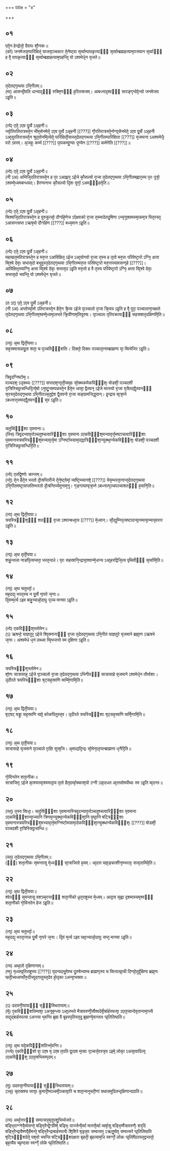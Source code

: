 +++
title = "४"

+++
## ०१
एते᳘न हेन्द्रोतो᳘ दैवापः शौ᳘नकः॥  
(को) जनमेजय᳘म्पारिक्षितं᳘ याजया᳘ञ्चकार ते᳘नेष्ट्वा स᳘र्व्वाम्पापकृत्याᳫँ᳭ स᳘र्व्वाम्ब्रह्महत्याम᳘पजघान स᳘र्व्वाᳫँ᳭ ह वै᳘ पापकृत्याᳫँ᳭ स᳘र्व्वाम्ब्रह्महत्याम᳘पहन्ति᳘ यो ऽश्वमेधे᳘न य᳘जते॥  
## ०२
त᳘देतद्गा᳘थया ऽभि᳘गीतम्॥  
(मा) आसन्दी᳘वति धान्याद᳘ᳫँ᳘ रुक्मि᳘णᳫँ᳭ ह᳘रितस्रजम्। आबध्नाद᳘श्वᳫँ᳭ सारङ्ग᳘न्देवे᳘भ्यो जनमेजय ऽइ᳘ति॥  
## ०३
(त्ये) एते᳘ ऽएव पू᳘र्व्वे ऽअ᳘हनी॥  
ज्यो᳘तिरतिरात्रस्ते᳘न भीम᳘सेनमेते᳘ ऽएव पूर्व्वे ऽअ᳘हनी [[???]] गौ᳘रतिरात्रस्ते᳘नोग्ग्र᳘सेनमेते᳘ ऽएव पू᳘र्व्वे ऽअ᳘हनी ऽआ᳘युरतिरात्रस्ते᳘न श्रुत᳘सेनमि᳘त्येते᳘ पारिक्षिती᳘यास्त᳘देतद्गाथया ऽभि᳘गीतम्पारिक्षिता [[???]] य᳘जमाना ऽअश्वमेधैः᳘ परो ऽवरम्। अ᳘जहुः कर्म्म [[???]] पा᳘पकम्पु᳘ण्याः पुण्येन [[???]] कर्मणेति [[???]]॥  
## ०४
(त्ये) एते᳘ ऽएव पू᳘र्व्वे ऽअ᳘हनी॥  
(नी ऽअ) अभिजि᳘दतिरात्रस्ते᳘न ह प᳘र ऽआह्णार᳘ ऽईजे कौ᳘सल्यो रा᳘जा त᳘देतद्गा᳘थया ऽभि᳘गीतमह्णार᳘स्य प᳘रः पुत्रो᳘ ऽश्वम्मे᳘ध्यमबन्धयत्। हैरण्यनाभः कौ᳘सल्यो दि᳘शः पूर्णा᳘ ऽअमᳫँ᳭हते᳘ति॥  
## ०५
(त्ये) एते᳘ ऽएव पू᳘र्व्वे ऽअ᳘हनी॥  
व्विश्वजि᳘दतिरात्रस्ते᳘न ह पुरुकुत्सो᳘ दौर्ग्ग्रहे᳘णेज ऽऐक्ष्वाको रा᳘जा त᳘स्मादेतदृ᳘षिणा ऽभ्य᳘नूक्तमस्मा᳘कम᳘त्र पित᳘रस्त᳘ ऽआसन्त्सप्त ऽऋष᳘यो दौर्ग्ग्रहेण [[???]] बध्य᳘मान ऽइ᳘ति॥  
## ०६
(त्ये) एते᳘ ऽएव पू᳘र्व्वे ऽअ᳘हनी॥  
महाव्व्रत᳘मतिरात्रस्ते᳘न ह मरु᳘त्त ऽआविक्षित᳘ ऽईज ऽआ᳘योगवो रा᳘जा त᳘स्य ह त᳘तो मरु᳘तः परिवेष्टा᳘रो ऽग्निः᳘ क्षत्ता व्वि᳘श्वे देवाः᳘ सभास᳘दो बभूवुस्त᳘देतद्गा᳘थया ऽभि᳘गीतम्मरु᳘तः परिवेष्टा᳘रो मरु᳘त्तस्यावसन्गृहे [[???]]। आविक्षित᳘स्याग्निः᳘ क्षत्ता व्वि᳘श्वे देवाः᳘ सभास᳘द ऽइ᳘ति मरु᳘तो ह वै त᳘स्य परिवेष्टा᳘रो ऽग्निः᳘ क्षत्ता व्वि᳘श्वे देवाः᳘ सभास᳘दो भवन्ति᳘ यो ऽश्वमेधे᳘न य᳘जते॥  
## ०७
(त ऽए) एते᳘ ऽएव पू᳘र्व्वे ऽअ᳘हनी॥  
(नी ऽअ) अप्तोर्य्या᳘मो ऽतिरात्रस्ते᳘न हैते᳘न क्रै᳘व्य ऽईजे पा᳘ञ्चालो रा᳘जा क्रि᳘वय ऽइ᳘ति ह वै᳘ पुरा᳘ पञ्चालाना᳘चक्षते त᳘देतद्गा᳘थया ऽभि᳘गीतम᳘श्वम्मे᳘ध्यमा᳘लभते क्रि᳘वीणाम᳘तिपूरुषः। पा᳘ञ्चालः प᳘रिवक्रायाᳫँ᳭ सहस्रशत᳘दक्षिणमि᳘ति॥  
## ०८
(त्य᳘) अ᳘थ द्विती᳘यया॥  
सह᳘स्रमासन्नयु᳘ता शता᳘ च प᳘ञ्चविᳫँ᳭शतिः। दिक्तो᳘ दिक्तः पञ्चाला᳘नाम्ब्राह्मणा या᳘ व्विभेजिर ऽइ᳘ति॥  
## ०९
त्रिवृ᳘दग्निष्टोमः᳘॥  
पञ्चदश᳘ ऽउ᳘क्थ्यः [[???]] सप्तदश᳘न्तृती᳘यम᳘हः सो᳘क्थकमेकविᳫँ᳭शः᳘ षोडशी᳘ पञ्चदशी रा᳘त्रिस्त्रिवृ᳘त्सन्धिरि᳘त्ये᳘षो ऽनुष्टु᳘प्सम्पन्नस्ते᳘न हैते᳘न ध्वसा᳘ द्वैतवन᳘ ऽईजे मात्स्यो रा᳘जा य᳘त्रैतद्द्वै᳘तवनᳫँ᳭ स᳘रस्त᳘देतद्गा᳘थया ऽभि᳘गीतञ्च᳘तुर्द्दश द्वै᳘तवनो रा᳘जा सङ्ग्रामजिद्ध᳘यान्। इ᳘न्द्राय व्वृत्र᳘घ्ने ऽबध्नात्त᳘स्माद्द्वै᳘तवनᳫँ᳭ स᳘र ऽइ᳘ति॥  
## १०
चतुर्व्विᳫँ᳭शाः प᳘वमानाः॥  
(स्त्रि) त्रिवृ᳘दभ्याव᳘र्त्तञ्चतुश्चत्वारिᳫँ᳭शाः प᳘वमाना ऽएकविᳫँ᳭श᳘मभ्याव᳘र्त्त᳘मष्टाचत्वारिᳫँ᳭शाः प᳘वमानास्त्रयस्त्रिᳫँ᳭श᳘मभ्याव᳘र्त्त᳘मा ऽग्निष्टोमसामा᳘द्द्वात्रिᳫँ᳭शा᳘न्युक्था᳘न्येकविᳫँ᳭शः᳘ षोडशी᳘ पञ्चदशी रा᳘त्रिस्त्रिवृ᳘त्सन्धिरि᳘ति॥  
## ११
(त्ये) एतद्वि᳘ष्णोः क्रान्तम्॥  
(न्ते᳘) ते᳘न हैते᳘न भरतो दौः᳘षन्तिरीजे ते᳘ने᳘ष्ट्वेमां᳘ व्यष्टि᳘म्व्यानशे᳘ [[???]] येय᳘म्भरता᳘नान्त᳘देतद्गा᳘थया ऽभि᳘गीतमष्टा᳘सप्ततिम्भरतो दौः᳘षन्तिर्य्यमुनाम᳘नु। ग᳘ङ्गायाम्वृत्र᳘घ्ने ऽबध्नात्प᳘ञ्चपञ्चाशतᳫँ᳭ ह᳘यानि᳘ति॥  
## १२
(त्य) अ᳘थ द्विती᳘यया॥  
त्रयस्त्रिᳫँ᳭श᳘ᳫँ᳘ शतᳫँ᳭ रा᳘जा ऽश्वान्बध्वा᳘य [[???]] मे᳘ध्यान्। सौ᳘द्युम्निर᳘त्यष्टादन्या᳘नमाया᳘न्माय᳘वत्तर ऽइ᳘ति॥  
## १३
(त्य᳘) अ᳘थ तृती᳘यया॥  
शकु᳘न्तला नाडपि᳘त्यप्सरा᳘ भरत᳘न्दधे। प᳘रः सहस्रानि᳘न्द्राया᳘श्वान्मे᳘धान्य ऽआ᳘हरद्विजि᳘त्य पृथिवीᳫँ᳭ स᳘र्व्वामि᳘ति॥  
## १४
(त्य᳘) अ᳘थ चतुर्थ्या᳘॥  
मह᳘दद्य᳘ भरत᳘स्य न पू᳘र्व्वे ना᳘परे ज᳘नाः॥  
दि᳘वम्म᳘र्त्य ऽइव बाहु᳘भ्यान्नो᳘दापुः प᳘ञ्च मानवा ऽइ᳘ति॥  
## १५
(त्ये) एकविᳫँ᳭श᳘स्तोमेन॥  
(ऽ) ऋषभो᳘ याज्ञतुर᳘ ऽईजे श्वि᳘क्नानाᳫँ᳭ रा᳘जा त᳘देतद्गा᳘थया ऽभि᳘गीतं याज्ञतुरे य᳘जमाने ब्रह्मा᳘ण ऽऋषभे ज᳘नाः। अश्वमेधे ध᳘नं लब्ध्वा व्वि᳘भजन्ते स्म द᳘क्षिणा ऽइ᳘ति॥  
## १६
त्रयस्त्रिᳫँ᳭श᳘स्तोमेन॥  
शो᳘णः सात्रासाह᳘ ऽईजे पा᳘ञ्चालो रा᳘जा त᳘देतद्गा᳘थया ऽभिगीतᳫँ᳭ सात्रासाहे य᳘जमाने ऽश्वमेधे᳘न तौर्व्वशाः। उ᳘दीरते त्रयस्त्रिᳫँ᳭शाः ष᳘ट्सह᳘स्राणि व्वर्म्मि᳘णामि᳘ति॥  
## १७
(त्य᳘) अ᳘थ द्विती᳘यया॥  
ष᳘ट्षट् षड्ढा᳘ सह᳘स्राणि यज्ञे᳘ कोकपितुस्त᳘व। उ᳘दीरते त्रयस्त्रिᳫँ᳭शाः ष᳘ट्सह᳘स्राणि व्वर्मि᳘णामि᳘ति॥  
## १८
(त्य᳘) अ᳘थ तृती᳘यया॥  
सात्रासाहे य᳘जमाने पा᳘ञ्चाले रा᳘ज्ञि सुस्र᳘जि। अ᳘माद्यदि᳘न्द्रः सो᳘मेना᳘तृप्यन्ब्राह्मणा ध᳘नैरि᳘ति॥  
## १९
गो᳘विनतेन शता᳘नीकः॥  
सात्राजित᳘ ऽईजे का᳘श्यस्या᳘श्वमादा᳘य त᳘तो हैत᳘दर्व्वा᳘क्काश᳘यो ऽग्नी ऽन्ना᳘दधत आ᳘त्तसोमपीथाः स्म ऽइ᳘ति व्व᳘दन्तः॥  
## २०
(स्त᳘) त᳘स्य व्विधा᳘। 
चतुर्व्विᳫँ᳭शाः प᳘वमानास्त्रिवृ᳘दभ्याव᳘र्त्तञ्चतुश्चत्वारिᳫँ᳭शाः प᳘वमाना ऽएकविᳫँ᳭शान्या᳘ज्यानि त्रिणवा᳘न्युक्था᳘न्येकविᳫँ᳭शा᳘नि पृष्ठा᳘नि षट्त्रिᳫँ᳭शाः प᳘वमानास्त्रयस्त्रिᳫँ᳭श᳘मभ्याव᳘र्त्त᳘माग्निष्टोमसामा᳘देकविᳫँ᳭शा᳘न्युक्थान्येकविᳫँ᳭शः᳘ [[???]] षोडशी᳘ पञ्चदशी रा᳘त्रिस्त्रिवृ᳘त्सन्धिः॥  
## २१
(स्त᳘) त᳘देतद्गा᳘थया ऽभि᳘गीतम्॥  
(ᳫँ᳭) शता᳘नीकः स᳘मन्तासु मे᳘ध्यᳫँ᳭ सा᳘त्राजितो ह᳘यम्। आ᳘दत्त यज्ञ᳘ङ्काशीना᳘म्भरतः᳘ सत्व᳘तामिवे᳘ति॥  
## २२
(त्य᳘) अ᳘थ द्विती᳘यया॥  
श्वेतᳫँ᳭ स᳘मन्तासु वशञ्च᳘रन्तᳫँ᳭ शता᳘नीको ध्रृत᳘राष्ट्रस्य मे᳘ध्यम्। आदा᳘य स᳘ह्वा द᳘शमास्यम᳘श्वᳫँ᳭ शता᳘नीको गो᳘विनतेन हेज ऽइ᳘ति॥  
## २३
(त्य᳘) अ᳘थ चतुर्थ्या᳘॥  
मह᳘दद्य᳘ भरता᳘नान्न पू᳘र्व्वे ना᳘परे ज᳘नाः। दि᳘वं म᳘र्त्य ऽइव पक्षा᳘भ्यान्नो᳘दापुः सप्त᳘ मानवा ऽइ᳘ति॥  
## २४
(त्य) अथा᳘तो द᳘क्षिणानाम्॥  
(म्म᳘) म᳘ध्यम्प्र᳘तिराष्ट्रस्य [[???]] य᳘दन्यद्भू᳘मेश्च पु᳘रुषेभ्यश्च ब्राह्मण᳘स्य च व्वित्तात्प्रा᳘ची दिग्घो᳘तुर्द्द᳘क्षिणा ब्रह्म᳘णः प्प्रती᳘च्यध्वर्य्योरु᳘दीच्युद्गातुस्त᳘देव हो᳘तृका ऽअन्वा᳘भक्ताः॥  
## २५
(ऽ) उदयनी᳘यायाᳫँ᳭ स᳘ᳫँ᳘स्थितायाम्॥  
(मे᳘) ए᳘कविᳫँ᳭शतिम्वशा᳘ ऽअनूब᳘न्ध्या ऽआ᳘लभते मैत्रावरुणी᳘र्व्वैश्वदेवी᳘र्बार्हस्पत्या᳘ ऽएता᳘सान्देव᳘तानामा᳘प्त्यै तद्य᳘द्बार्हस्पत्या ऽअन्त्या भ᳘वन्ति ब्र᳘ह्म वै बृ᳘हस्प᳘तिस्त᳘दु ब्र᳘ह्मण्ये᳘वान्ततः प्प्र᳘तितिष्ठति॥  
## २६
(त्य᳘) अ᳘थ यदे᳘कविᳫँ᳭शतिर्भ्भ᳘वन्ति॥  
(न्त्ये) एकविᳫँ᳭शो वा᳘ ऽएष य᳘ ऽएष त᳘पति द्वा᳘दश मा᳘साः प᳘ञ्चर्त्त᳘वस्त्र᳘य ऽइमे᳘ लोका᳘ ऽअसा᳘वादित्य᳘ ऽएकविᳫँ᳭श᳘ ऽएता᳘मभिसम्प᳘दम्॥  
## २७
(मु) उदवसा᳘नीयायाᳫँ᳭ स᳘ᳫँ᳘स्थितायाम्॥  
(ञ्च᳘) च᳘तस्रश्च जायाः᳘ कुमारी᳘म्पञ्चमी᳘ञ्चत्वा᳘रि च शता᳘न्यनुचरी᳘णां यथासमुदितन्द᳘क्षिणान्ददाति॥  
## २८
(त्य) अथो᳘त्तरᳫँ᳭ सम्वत्सर᳘मृतुपशु᳘भिर्य्यजते॥  
षड्भि᳘राग्ग्नेयै᳘र्व्वसन्ते᳘ षड्भि᳘रैन्द्रै᳘र्ग्ग्रीष्मे᳘ षड्भिः᳘ पार्ज्जन्यै᳘र्व्वा मारुतै᳘र्व्वा व्वर्षा᳘सु षड्भि᳘र्म्मैत्रावरुणैः᳘ शर᳘दि षड्भि᳘रैन्द्रावैष्णवै᳘र्हेमन्ते᳘ षड्भि᳘रैन्द्राबार्हस्पत्यैः शि᳘शिरे ष᳘डृत᳘वः सम्वत्सर᳘ ऽऋतु᳘ष्वेव᳘ सम्वत्सरे प्प्र᳘तितिष्ठति ष᳘ट्त्रिᳫँ᳭शदेते᳘ पश᳘वो भवन्ति षट्त्रिᳫँ᳭शदक्षरा बृहती᳘ बृहत्याम᳘धि स्वर्ग्गो᳘ लोकः प्प्र᳘तिष्ठितस्त᳘द्वन्ततो᳘ बृह᳘त्यैव च्छ᳘न्दसा स्वर्ग्गे᳘ लोके प्प्र᳘तितिष्ठति॥  
